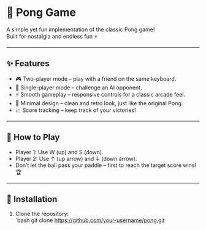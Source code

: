 # 🏓 Pong Game  

A simple yet fun implementation of the classic Pong game!  
Built for nostalgia and endless fun ⚡  

---

## ✨ Features  
- 🎮 Two-player mode – play with a friend on the same keyboard.  
- 🤖 Single-player mode – challenge an AI opponent.  
- ⚡ Smooth gameplay – responsive controls for a classic arcade feel.  
- 🎨 Minimal design – clean and retro look, just like the original Pong.  
- 📈 Score tracking – keep track of your victories!  

---

## 🎯 How to Play  
- Player 1: Use W (up) and S (down).  
- Player 2: Use ↑ (up arrow) and ↓ (down arrow).  
- Don’t let the ball pass your paddle – first to reach the target score wins! 🏆  

---

## 🚀 Installation  
1. Clone the repository:  
   `bash
   git clone https://github.com/your-username/pong.git

